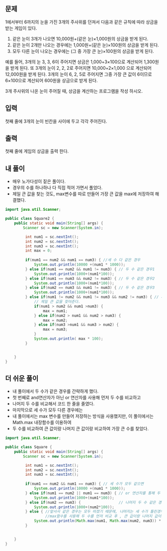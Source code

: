 ## 문제

1에서부터 6까지의 눈을 가진 3개의 주사위를 던져서 다음과 같은 규칙에 따라 상금을 받는 게임이 있다.

1. 같은 눈이 3개가 나오면 10,000원+(같은 눈)×1,000원의 상금을 받게 된다.
2. 같은 눈이 2개만 나오는 경우에는 1,000원+(같은 눈)×100원의 상금을 받게 된다.
3. 모두 다른 눈이 나오는 경우에는 (그 중 가장 큰 눈)×100원의 상금을 받게 된다.

예를 들어, 3개의 눈 3, 3, 6이 주어지면 상금은 1,000+3×100으로 계산되어 1,300원을 받게 된다. 또 3개의 눈이 2, 2, 2로 주어지면 10,000+2×1,000 으로 계산되어 12,000원을 받게 된다. 3개의 눈이 6, 2, 5로 주어지면 그중 가장 큰 값이 6이므로 6×100으로 계산되어 600원을 상금으로 받게 된다.

3개 주사위의 나온 눈이 주어질 때, 상금을 계산하는 프로그램을 작성 하시오.

## 입력

첫째 줄에 3개의 눈이 빈칸을 사이에 두고 각각 주어진다.

## 출력

첫째 줄에 게임의 상금을 출력 한다.

## 내 풀이

- 매우 노가다성이 짙은 풀이다.
- 경우의 수를 하나하나 다 직접 적어 가면서 풀었다.
- 제일 큰 값을 찾는 것도, max변수를 따로 만들어 가장 큰 값을 max에 저장하여 해결했다.

```java
import java.util.Scanner;

public class Square2 {
	public static void main(String[] args) {
		Scanner sc = new Scanner(System.in);

		 int num1 = sc.nextInt(); 
		 int num2 = sc.nextInt(); 
		 int num3 = sc.nextInt();
		 int max = 0;
		  
		 if(num1 == num2 && num1 == num3) { //세 수 다 같은 경우
			 System.out.println(10000 +(num1 * 1000));
		 } else if(num1 == num2 && num1 != num3) { // 두 수 같은 경우1
			 System.out.println(1000+(num1*100));
		 } else if(num1 == num3 && num2 != num3) { // 두 수 같은 경우2
			 System.out.println(1000+(num1*100));
		 } else if(num2 == num3 && num1 != num3) { // 두 수 같은 경우3
			 System.out.println(1000+(num1*100));
		 } else if(num1 != num2 && num1 != num3 && num2 != num3) { // 세 수가 모두 다른 경우
			 // 제일 큰 값을 찾아준다.
			 if(num1 > num2 && num1 >num3) {
				 max = num1;
			 } else if(num2 > num1 && num2 > num3) {
				 max = num2;
			 } else if(num3 >num1 && num3 > num2) {
				 max = num3;
			 }
			 System.out.println( max * 100);
		 }
		 

	}
}
```

## 더 쉬운 풀이

- 내 풀이에서 두 수가 같은 경우를 간략하게 했다.
- 첫 번째로 and연산자가 아닌 or 연산자를 사용해 먼저 두 수를 비교하고
- 나머지 두 수를 비교해서 코드 한 줄을 줄였다.
- 마지막으로 세 수가 모두 다른 경우에는
- 내 풀이에서는 max 변수를 만들어 저장하는 방식을 사용했지만, 이 풀이에서는 Math.max 내장함수를 이용하여
- 두 수를 비교하여 큰 값이랑 나머지 큰 값이랑 비교하여 가장 큰 수를 찾았다.

```java
import java.util.Scanner;

public class Square {
	public static void main(String[] args) {
		Scanner sc = new Scanner(System.in);

		 int num1 = sc.nextInt(); 
		 int num2 = sc.nextInt(); 
		 int num3 = sc.nextInt();
		 
		 if(num1 == num2 && num1 == num3) { // 세 수가 모두 같으면
			 System.out.println(10000 +(num1 * 1000));
		 } else if(num1 == num2 || num1 == num3) { // or 연산자를 통해 두 수 같은 경우1
			 System.out.println(1000+(num1*100));
		 } else if(num2 == num3) {				   // 나머지 두 수 같은 경우 2
			 System.out.println(1000+(num2*100));
		 } else { //앞서서 같은 경우는 모두 따졌기 때문에, 나머지는 세 수가 틀린경우만 남는다.
			 	  //max함수를 사용해 두 수를 먼저 비교 후 , 큰 값이랑 나머지 값이랑 비교 후 큰 값 구함.
			 System.out.println(Math.max(num1, Math.max(num2, num3)) * 100);
		 }
		

	}
}
```
